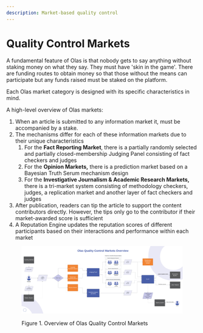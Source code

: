 ```yaml
---
description: Market-based quality control
---
```


# Quality Control Markets

A fundamental feature of Olas is that nobody gets to say anything without staking money on what they say. They must have 'skin in the game'. There are funding routes to obtain money so that those without the means can participate but any funds raised must be staked on the platform.&#x20;

Each Olas market category is designed with its specific characteristics in mind.&#x20;

A high-level overview of Olas markets:

1. When an article is submitted to any information market it, must be accompanied by a stake.
2. The mechanisms differ for each of these information markets due to their unique characteristics
   1. For the **Fact Reporting Market**, there is a partially randomly selected and partially closed-membership Judging Panel consisting of fact checkers and judges
   2. For the **Opinion Markets,** there is a prediction market based on a Bayesian Truth Serum mechanism design
   3. For the **Investigative Journalism & Academic Research Markets,** there is a tri-market system consisting of methodology checkers, judges, a replication market and another layer of fact checkers and judges
3. After publication, readers can tip the article to support the content contributors directly. However, the tips only go to the contributor if their market-awarded score is sufficient&#x20;
4. A Reputation Engine updates the reputation scores of different participants based on their interactions and performance within each market

<figure><img src="../../.gitbook/assets/olas quality control markets overiview diagram.png" alt=""><figcaption><p>Figure 1.  Overview of Olas Quality Control Markets</p></figcaption></figure>
